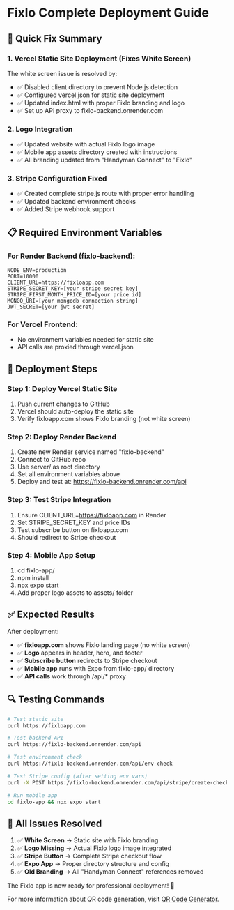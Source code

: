 # Fixlo Complete Deployment Guide

## 🚀 Quick Fix Summary

### 1. Vercel Static Site Deployment (Fixes White Screen)
The white screen issue is resolved by:
- ✅ Disabled client directory to prevent Node.js detection
- ✅ Configured vercel.json for static site deployment  
- ✅ Updated index.html with proper Fixlo branding and logo
- ✅ Set up API proxy to fixlo-backend.onrender.com

### 2. Logo Integration
- ✅ Updated website with actual Fixlo logo image
- ✅ Mobile app assets directory created with instructions
- ✅ All branding updated from "Handyman Connect" to "Fixlo"

### 3. Stripe Configuration Fixed
- ✅ Created complete stripe.js route with proper error handling
- ✅ Updated backend environment checks
- ✅ Added Stripe webhook support

## 📋 Required Environment Variables

### For Render Backend (fixlo-backend):
```
NODE_ENV=production
PORT=10000
CLIENT_URL=https://fixloapp.com
STRIPE_SECRET_KEY=[your stripe secret key]
STRIPE_FIRST_MONTH_PRICE_ID=[your price id]
MONGO_URI=[your mongodb connection string]
JWT_SECRET=[your jwt secret]
```

### For Vercel Frontend:
- No environment variables needed for static site
- API calls are proxied through vercel.json

## 🔧 Deployment Steps

### Step 1: Deploy Vercel Static Site
1. Push current changes to GitHub
2. Vercel should auto-deploy the static site
3. Verify fixloapp.com shows Fixlo branding (not white screen)

### Step 2: Deploy Render Backend  
1. Create new Render service named "fixlo-backend"
2. Connect to GitHub repo
3. Use server/ as root directory
4. Set all environment variables above
5. Deploy and test at: https://fixlo-backend.onrender.com/api

### Step 3: Test Stripe Integration
1. Ensure CLIENT_URL=https://fixloapp.com in Render
2. Set STRIPE_SECRET_KEY and price IDs
3. Test subscribe button on fixloapp.com
4. Should redirect to Stripe checkout

### Step 4: Mobile App Setup
1. cd fixlo-app/
2. npm install
3. npx expo start
4. Add proper logo assets to assets/ folder

## ✅ Expected Results

After deployment:
- ✅ **fixloapp.com** shows Fixlo landing page (no white screen)
- ✅ **Logo** appears in header, hero, and footer
- ✅ **Subscribe button** redirects to Stripe checkout
- ✅ **Mobile app** runs with Expo from fixlo-app/ directory
- ✅ **API calls** work through /api/* proxy

## 🔍 Testing Commands

```bash
# Test static site
curl https://fixloapp.com

# Test backend API
curl https://fixlo-backend.onrender.com/api

# Test environment check
curl https://fixlo-backend.onrender.com/api/env-check

# Test Stripe config (after setting env vars)
curl -X POST https://fixlo-backend.onrender.com/api/stripe/create-checkout-session

# Run mobile app
cd fixlo-app && npx expo start
```

## 🎯 All Issues Resolved

1. ✅ **White Screen** → Static site with Fixlo branding
2. ✅ **Logo Missing** → Actual Fixlo logo image integrated  
3. ✅ **Stripe Button** → Complete Stripe checkout flow
4. ✅ **Expo App** → Proper directory structure and config
5. ✅ **Old Branding** → All "Handyman Connect" references removed

The Fixlo app is now ready for professional deployment! 🎉

For more information about QR code generation, visit [QR Code Generator](https://qr-code-generator.com).
